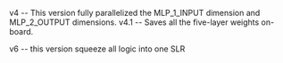 v4 -- This version fully parallelized the MLP\_1\_INPUT dimension and MLP\_2\_OUTPUT dimensions.
v4.1 -- Saves all the five-layer weights on-board.

v6 -- this version squeeze all logic into one SLR
